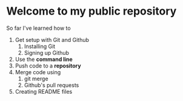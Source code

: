 # Welcome to my public repository
 
So far I've learned how to
1. Get setup with Git and Github
	1. Installing Git
	1. Signing up Github
1. Use the **command line**
1. Push code to a **repository**
1. Merge code using
	1. git merge
	1. Github's pull requests
1. Creating README files